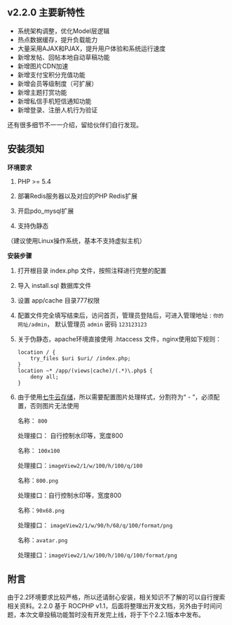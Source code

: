 ## v2.2.0 主要新特性

- 系统架构调整，优化Model层逻辑
- 热点数据缓存，提升负载能力
- 大量采用AJAX和PJAX，提升用户体验和系统运行速度
- 新增发帖、回帖本地自动草稿功能
- 新增图片CDN加速
- 新增支付宝积分充值功能
- 新增会员等级制度（可扩展）
- 新增主题打赏功能
- 新增私信手机短信通知功能
- 新增登录、注册人机行为验证

还有很多细节不一一介绍，留给伙伴们自行发现。

## 安装须知

**环境要求**

1. PHP >= 5.4

2. 部署Redis服务器以及对应的PHP Redis扩展

3. 开启pdo_mysql扩展

4. 支持伪静态

（建议使用Linux操作系统，基本不支持虚拟主机）

**安装步骤**

1. 打开根目录 index.php 文件，按照注释进行完整的配置

2. 导入 install.sql 数据库文件

3. 设置 app/cache 目录777权限

4. 配置文件完全填写结束后，访问首页，管理员登陆后，可进入管理地址 : `你的网址/admin`， 默认管理员 `admin` 密码 `123123123`

5. 关于伪静态，apache环境直接使用 .htaccess 文件，nginx使用如下规则：
    ```
    location / {
        try_files $uri $uri/ /index.php;
    }
    location ~* /app/(views|cache)/(.*)\.php$ {
        deny all;
    }
    ```

6. 由于使用[七牛云存储][1]，所以需要配置图片处理样式，分割符为“ - ”，必须配置，否则图片无法使用

    名称： `800`

    处理接口： 自行控制水印等，宽度800


    名称： `100x100`

    处理接口：`imageView2/1/w/100/h/100/q/100`


    名称：`800.png`

    处理接口：自行控制水印等，宽度800


    名称：`90x68.png`

    处理接口： `imageView2/1/w/90/h/68/q/100/format/png`


    名称：`avatar.png`

    处理接口：`imageView2/1/w/100/h/100/q/100/format/png`


## 附言
由于2.2环境要求比较严格，所以还请耐心安装，相关知识不了解的可以自行搜索相关资料。2.2.0 基于 ROCPHP v1.1，后面将整理出开发文档，另外由于时间问题，本次文章投稿功能暂时没有开发完上线，将于下个2.2.1版本中发布。

  [1]: https://portal.qiniu.com/signup?code=3lho3ffob4oya
